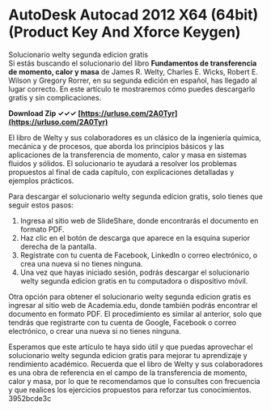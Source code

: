 # AutoDesk Autocad 2012 X64 (64bit) (Product Key And Xforce Keygen)
  Solucionario welty segunda edicion gratis   
Si estás buscando el solucionario del libro **Fundamentos de transferencia de momento, calor y masa** de James R. Welty, Charles E. Wicks, Robert E. Wilson y Gregory Rorrer, en su segunda edición en español, has llegado al lugar correcto. En este artículo te mostraremos cómo puedes descargarlo gratis y sin complicaciones.
 
**Download Zip ✓✓✓ [https://urluso.com/2A0Tyr](https://urluso.com/2A0Tyr)**


   
El libro de Welty y sus colaboradores es un clásico de la ingeniería química, mecánica y de procesos, que aborda los principios básicos y las aplicaciones de la transferencia de momento, calor y masa en sistemas fluidos y sólidos. El solucionario te ayudará a resolver los problemas propuestos al final de cada capítulo, con explicaciones detalladas y ejemplos prácticos.
   
Para descargar el solucionario welty segunda edicion gratis, solo tienes que seguir estos pasos:

1. Ingresa al sitio web de SlideShare, donde encontrarás el documento en formato PDF.
2. Haz clic en el botón de descarga que aparece en la esquina superior derecha de la pantalla.
3. Regístrate con tu cuenta de Facebook, LinkedIn o correo electrónico, o crea una nueva si no tienes ninguna.
4. Una vez que hayas iniciado sesión, podrás descargar el solucionario welty segunda edicion gratis en tu computadora o dispositivo móvil.

Otra opción para obtener el solucionario welty segunda edicion gratis es ingresar al sitio web de Academia.edu, donde también podrás encontrar el documento en formato PDF. El procedimiento es similar al anterior, solo que tendrás que registrarte con tu cuenta de Google, Facebook o correo electrónico, o crear una nueva si no tienes ninguna.
   
Esperamos que este artículo te haya sido útil y que puedas aprovechar el solucionario welty segunda edicion gratis para mejorar tu aprendizaje y rendimiento académico. Recuerda que el libro de Welty y sus colaboradores es una obra de referencia en el campo de la transferencia de momento, calor y masa, por lo que te recomendamos que lo consultes con frecuencia y que realices los ejercicios propuestos para reforzar tus conocimientos.
 3952bcde3c
 
